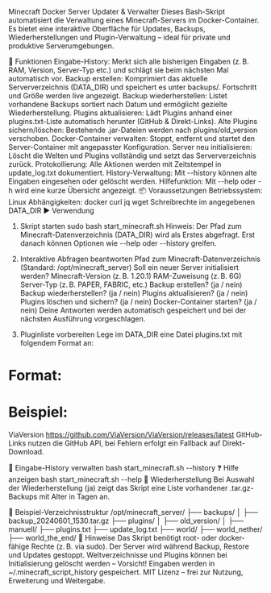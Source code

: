 Minecraft Docker Server Updater & Verwalter
Dieses Bash-Skript automatisiert die Verwaltung eines Minecraft-Servers im Docker-Container. Es bietet eine interaktive Oberfläche für Updates, Backups, Wiederherstellungen und Plugin-Verwaltung – ideal für private und produktive Serverumgebungen.

🔧 Funktionen
Eingabe-History: Merkt sich alle bisherigen Eingaben (z. B. RAM, Version, Server-Typ etc.) und schlägt sie beim nächsten Mal automatisch vor.
Backup erstellen: Komprimiert das aktuelle Serververzeichnis (DATA_DIR) und speichert es unter backups/. Fortschritt und Größe werden live angezeigt.
Backup wiederherstellen: Listet vorhandene Backups sortiert nach Datum und ermöglicht gezielte Wiederherstellung.
Plugins aktualisieren: Lädt Plugins anhand einer plugins.txt-Liste automatisch herunter (GitHub & Direkt-Links).
Alte Plugins sichern/löschen: Bestehende .jar-Dateien werden nach plugins/old_version verschoben.
Docker-Container verwalten: Stoppt, entfernt und startet den Server-Container mit angepasster Konfiguration.
Server neu initialisieren: Löscht die Welten und Plugins vollständig und setzt das Serververzeichnis zurück.
Protokollierung: Alle Aktionen werden mit Zeitstempel in update_log.txt dokumentiert.
History-Verwaltung: Mit --history können alte Eingaben eingesehen oder gelöscht werden.
Hilfefunktion: Mit --help oder -h wird eine kurze Übersicht angezeigt.
📦 Voraussetzungen
Betriebssystem: Linux
Abhängigkeiten:
docker
curl
jq
wget
Schreibrechte im angegebenen DATA_DIR
▶️ Verwendung
1. Skript starten
sudo bash start_minecraft.sh
Hinweis: Der Pfad zum Minecraft-Datenverzeichnis (DATA_DIR) wird als Erstes abgefragt. Erst danach können Optionen wie --help oder --history greifen.

2. Interaktive Abfragen beantworten
Pfad zum Minecraft-Datenverzeichnis (Standard: /opt/minecraft_server)
Soll ein neuer Server initialisiert werden?
Minecraft-Version (z. B. 1.20.1)
RAM-Zuweisung (z. B. 6G)
Server-Typ (z. B. PAPER, FABRIC, etc.)
Backup erstellen? (ja / nein)
Backup wiederherstellen? (ja / nein)
Plugins aktualisieren? (ja / nein)
Plugins löschen und sichern? (ja / nein)
Docker-Container starten? (ja / nein)
Deine Antworten werden automatisch gespeichert und bei der nächsten Ausführung vorgeschlagen.

3. Pluginliste vorbereiten
Lege im DATA_DIR eine Datei plugins.txt mit folgendem Format an:

# Format: <Plugin-Name> <Download-URL>
# Beispiel:
ViaVersion https://github.com/ViaVersion/ViaVersion/releases/latest
GitHub-Links nutzen die GitHub API, bei Fehlern erfolgt ein Fallback auf Direkt-Download.

🔁 Eingabe-History verwalten
bash start_minecraft.sh --history
❓ Hilfe anzeigen
bash start_minecraft.sh --help
🔄 Wiederherstellung
Bei Auswahl der Wiederherstellung (ja) zeigt das Skript eine Liste vorhandener .tar.gz-Backups mit Alter in Tagen an.

📁 Beispiel-Verzeichnisstruktur
/opt/minecraft_server/
├── backups/
│   ├── backup_20240601_1530.tar.gz
├── plugins/
│   ├── old_version/
│   ├── manuell/
├── plugins.txt
├── update_log.txt
├── world/
├── world_nether/
├── world_the_end/
🛑 Hinweise
Das Skript benötigt root- oder docker-fähige Rechte (z. B. via sudo).
Der Server wird während Backup, Restore und Updates gestoppt.
Weltverzeichnisse und Plugins können bei Initialisierung gelöscht werden – Vorsicht!
Eingaben werden in ~/.minecraft_script_history gespeichert.
MIT Lizenz – frei zur Nutzung, Erweiterung und Weitergabe.
